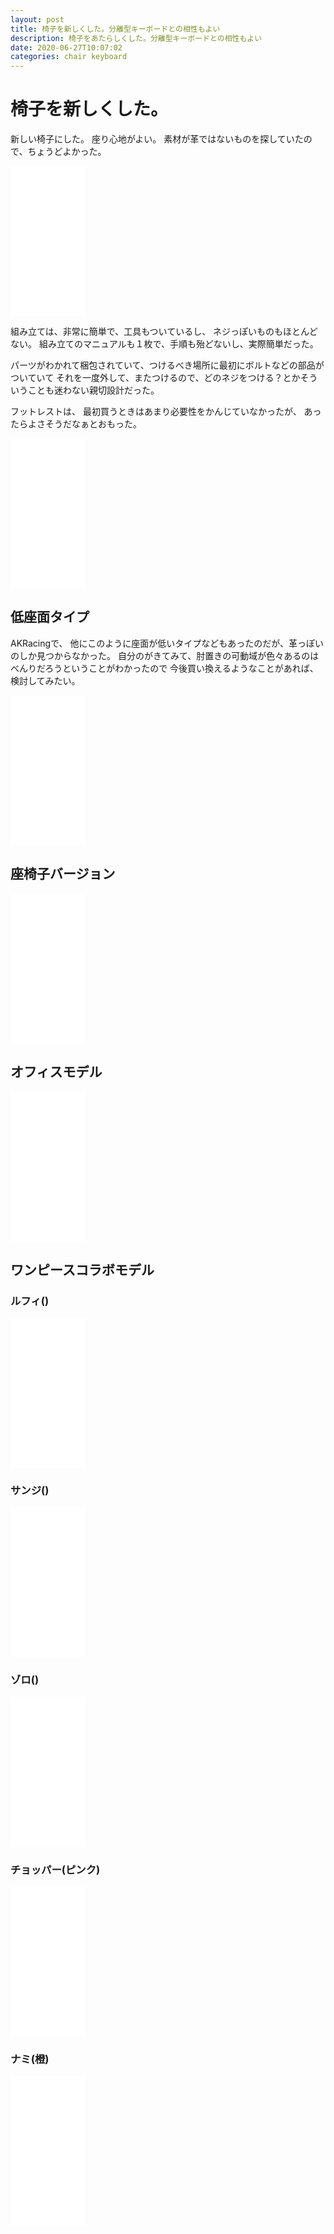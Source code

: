 ```yaml
---
layout: post
title: 椅子を新しくした。分離型キーボードとの相性もよい
description: 椅子をあたらしくした。分離型キーボードとの相性もよい
date: 2020-06-27T10:07:02
categories: chair keyboard
---
```


# 椅子を新しくした。

新しい椅子にした。
座り心地がよい。
素材が革ではないものを探していたので、ちょうどよかった。

<iframe style="width:120px;height:240px;" marginwidth="0" marginheight="0" scrolling="no" frameborder="0" src="//rcm-fe.amazon-adsystem.com/e/cm?lt1=_blank&bc1=000000&IS2=1&bg1=FFFFFF&fc1=000000&lc1=0000FF&t=mi3002-22&language=ja_JP&o=9&p=8&l=as4&m=amazon&f=ifr&ref=as_ss_li_til&asins=B01G8E2ETQ&linkId=1c0421751a7950b0631697c681f8d2cd"></iframe>

組み立ては、非常に簡単で、工具もついているし、
ネジっぽいものもほとんどない。
組み立てのマニュアルも１枚で、手順も殆どないし、実際簡単だった。

パーツがわかれて梱包されていて、つけるべき場所に最初にボルトなどの部品がついていて
それを一度外して、またつけるので、どのネジをつける？とかそういうことも迷わない親切設計だった。


フットレストは、
最初買うときはあまり必要性をかんじていなかったが、
あったらよさそうだなぁとおもった。

<iframe style="width:120px;height:240px;" marginwidth="0" marginheight="0" scrolling="no" frameborder="0" src="//rcm-fe.amazon-adsystem.com/e/cm?lt1=_blank&bc1=000000&IS2=1&bg1=FFFFFF&fc1=000000&lc1=0000FF&t=mi3002-22&language=ja_JP&o=9&p=8&l=as4&m=amazon&f=ifr&ref=as_ss_li_til&asins=B01FGUQ9XU&linkId=ebcf0d03caf739180271e73a74550aeb"></iframe>


## 低座面タイプ

AKRacingで、
他にこのように座面が低いタイプなどもあったのだが、革っぽいのしか見つからなかった。
自分のがきてみて、肘置きの可動域が色々あるのはべんりだろうということがわかったので
今後買い換えるようなことがあれば、検討してみたい。

<iframe style="width:120px;height:240px;" marginwidth="0" marginheight="0" scrolling="no" frameborder="0" src="//rcm-fe.amazon-adsystem.com/e/cm?lt1=_blank&bc1=000000&IS2=1&bg1=FFFFFF&fc1=000000&lc1=0000FF&t=mi3002-22&language=ja_JP&o=9&p=8&l=as4&m=amazon&f=ifr&ref=as_ss_li_til&asins=B075R8DPJ5&linkId=07647170c58e83dd2b2d984c51f851ee"></iframe>



## 座椅子バージョン

<iframe style="width:120px;height:240px;" marginwidth="0" marginheight="0" scrolling="no" frameborder="0" src="//rcm-fe.amazon-adsystem.com/e/cm?lt1=_blank&bc1=000000&IS2=1&bg1=FFFFFF&fc1=000000&lc1=0000FF&t=mi3002-22&language=ja_JP&o=9&p=8&l=as4&m=amazon&f=ifr&ref=as_ss_li_til&asins=B075RC4JHR&linkId=fa0f2ee434b9ad3615a23965df66380f"></iframe>

## オフィスモデル

<iframe style="width:120px;height:240px;" marginwidth="0" marginheight="0" scrolling="no" frameborder="0" src="//rcm-fe.amazon-adsystem.com/e/cm?lt1=_blank&bc1=000000&IS2=1&bg1=FFFFFF&fc1=000000&lc1=0000FF&t=mi3002-22&language=ja_JP&o=9&p=8&l=as4&m=amazon&f=ifr&ref=as_ss_li_til&asins=B075R8696C&linkId=d6ff85168ddeb5ed8fb914299371abd1"></iframe>

## ワンピースコラボモデル

### ルフィ()

<iframe style="width:120px;height:240px;" marginwidth="0" marginheight="0" scrolling="no" frameborder="0" src="//rcm-fe.amazon-adsystem.com/e/cm?lt1=_blank&bc1=000000&IS2=1&bg1=FFFFFF&fc1=000000&lc1=0000FF&t=mi3002-22&language=ja_JP&o=9&p=8&l=as4&m=amazon&f=ifr&ref=as_ss_li_til&asins=B07T878GLW&linkId=f6595a654dcbe59cb934a863ae9f098f"></iframe>

### サンジ()

<iframe style="width:120px;height:240px;" marginwidth="0" marginheight="0" scrolling="no" frameborder="0" src="//rcm-fe.amazon-adsystem.com/e/cm?lt1=_blank&bc1=000000&IS2=1&bg1=FFFFFF&fc1=000000&lc1=0000FF&t=mi3002-22&language=ja_JP&o=9&p=8&l=as4&m=amazon&f=ifr&ref=as_ss_li_til&asins=B07TDJK3PQ&linkId=31e698fdbf95ff9e7f431f649177a834"></iframe>

### ゾロ()

<iframe style="width:120px;height:240px;" marginwidth="0" marginheight="0" scrolling="no" frameborder="0" src="//rcm-fe.amazon-adsystem.com/e/cm?lt1=_blank&bc1=000000&IS2=1&bg1=FFFFFF&fc1=000000&lc1=0000FF&t=mi3002-22&language=ja_JP&o=9&p=8&l=as4&m=amazon&f=ifr&ref=as_ss_li_til&asins=B07TCDW4CQ&linkId=e758ad466d4603d06d9e5115c2d4b488"></iframe>

### チョッパー(ピンク)

<iframe style="width:120px;height:240px;" marginwidth="0" marginheight="0" scrolling="no" frameborder="0" src="//rcm-fe.amazon-adsystem.com/e/cm?lt1=_blank&bc1=000000&IS2=1&bg1=FFFFFF&fc1=000000&lc1=0000FF&t=mi3002-22&language=ja_JP&o=9&p=8&l=as4&m=amazon&f=ifr&ref=as_ss_li_til&asins=B07TCDW997&linkId=abebe94ecde89b547812a5888a9db7db"></iframe>

### ナミ(橙)

<iframe style="width:120px;height:240px;" marginwidth="0" marginheight="0" scrolling="no" frameborder="0" src="//rcm-fe.amazon-adsystem.com/e/cm?lt1=_blank&bc1=000000&IS2=1&bg1=FFFFFF&fc1=000000&lc1=0000FF&t=mi3002-22&language=ja_JP&o=9&p=8&l=as4&m=amazon&f=ifr&ref=as_ss_li_til&asins=B07TCDW4CR&linkId=a1710bb4ab3ecd0d83a2e24ecf467450"></iframe>


